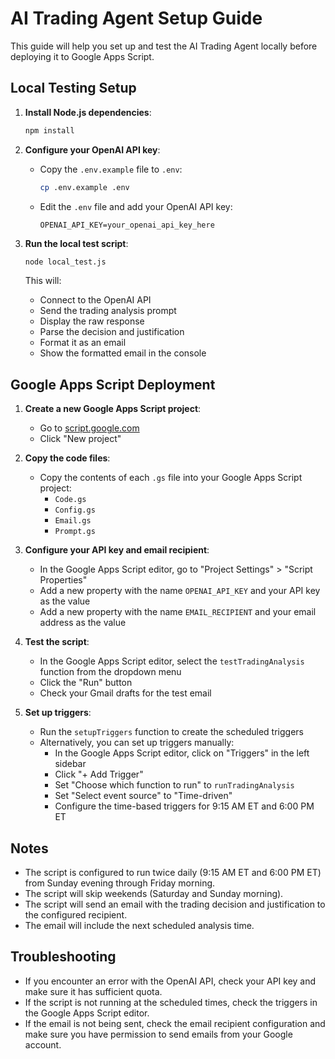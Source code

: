 # AI Trading Agent Setup Guide

This guide will help you set up and test the AI Trading Agent locally before deploying it to Google Apps Script.

## Local Testing Setup

1. **Install Node.js dependencies**:
   ```bash
   npm install
   ```

2. **Configure your OpenAI API key**:
   - Copy the `.env.example` file to `.env`:
     ```bash
     cp .env.example .env
     ```
   - Edit the `.env` file and add your OpenAI API key:
     ```
     OPENAI_API_KEY=your_openai_api_key_here
     ```

3. **Run the local test script**:
   ```bash
   node local_test.js
   ```
   This will:
   - Connect to the OpenAI API
   - Send the trading analysis prompt
   - Display the raw response
   - Parse the decision and justification
   - Format it as an email
   - Show the formatted email in the console

## Google Apps Script Deployment

1. **Create a new Google Apps Script project**:
   - Go to [script.google.com](https://script.google.com/)
   - Click "New project"

2. **Copy the code files**:
   - Copy the contents of each `.gs` file into your Google Apps Script project:
     - `Code.gs`
     - `Config.gs`
     - `Email.gs`
     - `Prompt.gs`

3. **Configure your API key and email recipient**:
   - In the Google Apps Script editor, go to "Project Settings" > "Script Properties"
   - Add a new property with the name `OPENAI_API_KEY` and your API key as the value
   - Add a new property with the name `EMAIL_RECIPIENT` and your email address as the value

4. **Test the script**:
   - In the Google Apps Script editor, select the `testTradingAnalysis` function from the dropdown menu
   - Click the "Run" button
   - Check your Gmail drafts for the test email

5. **Set up triggers**:
   - Run the `setupTriggers` function to create the scheduled triggers
   - Alternatively, you can set up triggers manually:
     - In the Google Apps Script editor, click on "Triggers" in the left sidebar
     - Click "+ Add Trigger"
     - Set "Choose which function to run" to `runTradingAnalysis`
     - Set "Select event source" to "Time-driven"
     - Configure the time-based triggers for 9:15 AM ET and 6:00 PM ET

## Notes

- The script is configured to run twice daily (9:15 AM ET and 6:00 PM ET) from Sunday evening through Friday morning.
- The script will skip weekends (Saturday and Sunday morning).
- The script will send an email with the trading decision and justification to the configured recipient.
- The email will include the next scheduled analysis time.

## Troubleshooting

- If you encounter an error with the OpenAI API, check your API key and make sure it has sufficient quota.
- If the script is not running at the scheduled times, check the triggers in the Google Apps Script editor.
- If the email is not being sent, check the email recipient configuration and make sure you have permission to send emails from your Google account.
